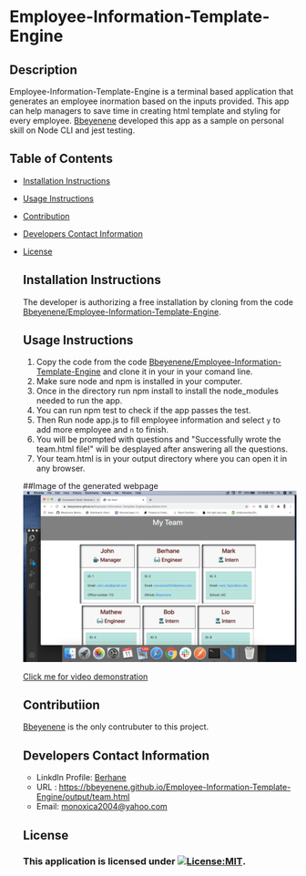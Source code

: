 # Employee-Information-Template-Engine
   ## Description
   Employee-Information-Template-Engine is a terminal based application that generates an employee inormation based on the inputs provided. This app can help managers to save time in creating html template and styling for every employee. [Bbeyenene](https://github.com/Bbeyenene) developed this app as a sample on personal skill on Node CLI and jest testing. 
   ## Table of Contents
   * [Installation Instructions](#installation-instructions)
   
   * [Usage Instructions](#usage-instructions)
   
   * [Contribution](#Contribution)
   
   * [Developers Contact Information](#Developers-Contact-Information)
     
* [License](#license)

   ## Installation Instructions
   The developer is authorizing a free installation by cloning from the code [Bbeyenene/Employee-Information-Template-Engine](https://github.com/Bbeyenene/Employee-Information-Template-Engine).
   ## Usage Instructions
   1. Copy the code from the code [Bbeyenene/Employee-Information-Template-Engine](https://github.com/Bbeyenene/Employee-Information-Template-Engine) and clone it in your in your comand line.
   2. Make sure node and npm is installed in your computer.
   3. Once in the directory run npm install to install the node_modules needed to run the app.
   4. You can run npm test to check if the app passes the test.
   4. Then Run node app.js to fill employee information and select `y` to add more employee and `n` to finish.
   5. You will be prompted with questions and  "Successfully wrote the team.html file!" will be desplayed after answering all the questions.
   7. Your team.html  is in your output directory where you can open it in any browser.
   
   ##Image of the generated webpage
   ![Team html](Images/team-html.png)

  [Click me for video demonstration](https://drive.google.com/file/d/1u4gZPA9n1w6ACgvVr6Pze1uFuoJqein8/view?usp=sharing)
   ## Contributiion
   [Bbeyenene](https://github.com/Bbeyenene) is the only contrubuter to this project.
   
   ## Developers Contact Information
    * LinkdIn Profile: [Berhane](https://www.linkedin.com/in/berhane-beyene/)
    * URL : https://bbeyenene.github.io/Employee-Information-Template-Engine/output/team.html
    * Email: monoxica2004@yahoo.com
   ## License
    ### This application is licensed under [![License:MIT](https://img.shields.io/badge/License-MIT-yellow.svg)](https://opensource.org/licenses/MIT).
  